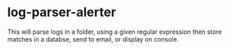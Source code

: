 # log-parser-alerter
This will parse logs in a folder, using a given regular expression then store matches in a databse, send to email, or display on console.
